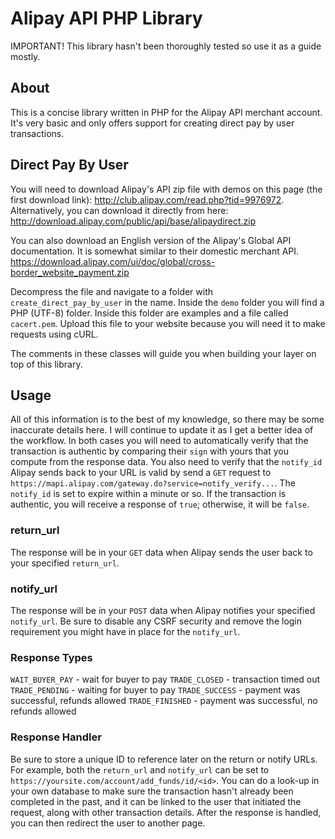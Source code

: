 Alipay API PHP Library
======================

IMPORTANT! This library hasn't been thoroughly tested so use it as a guide mostly.

## About

This is a concise library written in PHP for the Alipay API merchant account. It's very basic and only offers support for creating direct pay by user transactions.

## Direct Pay By User

You will need to download Alipay's API zip file with demos on this page (the first download link):
http://club.alipay.com/read.php?tid=9976972. Alternatively, you can download it directly from here:
http://download.alipay.com/public/api/base/alipaydirect.zip

You can also download an English version of the Alipay's Global API documentation. It is somewhat similar to their domestic merchant API.
https://download.alipay.com/ui/doc/global/cross-border_website_payment.zip

Decompress the file and navigate to a folder with `create_direct_pay_by_user` in the name. Inside the `demo` folder you will find a PHP (UTF-8) folder. Inside this folder are examples and a file called `cacert.pem`. Upload this file to your website because you will need it to make requests using cURL.

The comments in these classes will guide you when building your layer on top of this library.

## Usage

All of this information is to the best of my knowledge, so there may be some inaccurate details here. I will continue to update it as I get a better idea of the workflow. In both cases you will need to automatically verify that the transaction is authentic by comparing their `sign` with yours that you compute from the response data. You also need to verify that the `notify_id` Alipay sends back to your URL is valid by send a `GET` request to `https://mapi.alipay.com/gateway.do?service=notify_verify...`. The `notify_id` is set to expire within a minute or so. If the transaction is authentic, you will receive a response of `true`; otherwise, it will be `false`.

### return_url

The response will be in your `GET` data when Alipay sends the user back to your specified `return_url`.

### notify_url

The response will be in your `POST` data when Alipay notifies your specified `notify_url`. Be sure to disable any CSRF security and remove the login requirement you might have in place for the `notify_url`.

### Response Types

`WAIT_BUYER_PAY` - wait for buyer to pay
`TRADE_CLOSED` - transaction timed out
`TRADE_PENDING` - waiting for buyer to pay
`TRADE_SUCCESS` - payment was successful, refunds allowed
`TRADE_FINISHED` - payment was successful, no refunds allowed

### Response Handler

Be sure to store a unique ID to reference later on the return or notify URLs. For example, both the `return_url` and `notify_url` can be set to `https://yoursite.com/account/add_funds/id/<id>`. You can do a look-up in your own database to make sure the transaction hasn't already been completed in the past, and it can be linked to the user that initiated the request, along with other transaction details. After the response is handled, you can then redirect the user to another page.